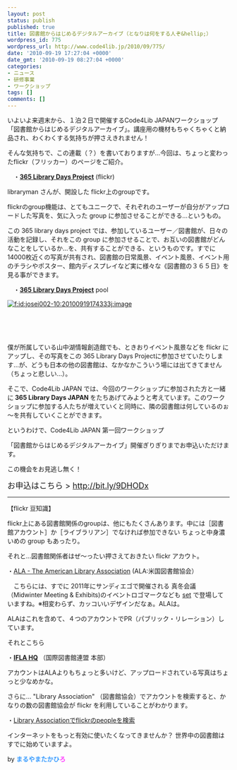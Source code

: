 ```yaml
---
layout: post
status: publish
published: true
title: 図書館からはじめるデジタルアーカイブ（となりは何をする人ぞ&hellip;）
wordpress_id: 775
wordpress_url: http://www.code4lib.jp/2010/09/775/
date: '2010-09-19 17:27:04 +0000'
date_gmt: '2010-09-19 08:27:04 +0000'
categories:
- ニュース
- 研修事業
- ワークショップ
tags: []
comments: []
---
```

<div class="section">
<p>いよいよ来週末から、１泊２日で開催するCode4Lib JAPANワークショップ「図書館からはじめるデジタルアーカイブ」。講座用の機材もちゃくちゃくと納品され、わくわくする気持ちが押さえきれません！</p>
<p>そんな気持ちで、この連載（？）を書いておりますが&hellip;今回は、ちょっと変わったflickr（フリッカー）のページをご紹介。</p>
<p>　・<span style="font-weight:bold;"><a href="http://www.flickr.com/groups/365libs/" target="_blank">365 Library Days Project</a></span> (flickr)</p>
<p>libraryman さんが、開設した flickr上のgroupです。</p>
<p>flickrのgroup機能は、とてもユニークで、それぞれのユーザーが自分がアップロードした写真を、気に入った group に参加させることができる&hellip;というもの。</p>
<p>この 365 library days project では、参加しているユーザー／図書館が、日々の活動を記録し、それをこの group に参加させることで、お互いの図書館がどんなことをしているか&hellip;を、共有することができる、というものです。すでに14000枚近くの写真が共有され、図書館の日常風景、イベント風景、イベント用のチラシやポスター、館内ディスプレイなど実に様々な《図書館の３６５日》を見る事ができます。</p>
<p>　・<span style="font-weight:bold;"><a href="http://www.flickr.com/groups/365libs/pool/" target="_blank">365 Library Days Project</a></span> pool </p>
<p><a href="http://f.hatena.ne.jp/josei002-10/20100919174333" class="hatena-fotolife" target="_blank"><img src="http://cdn-ak.f.st-hatena.com/images/fotolife/j/josei002-10/20100919/20100919174333.jpg" alt="f:id:josei002-10:20100919174333j:image" title="f:id:josei002-10:20100919174333j:image" class="hatena-fotolife"></a></p>
<p><br><br />
<br></p>
<p>僕が所属している山中湖情報創造館でも、ときおりイベント風景などを flickr にアップし、その写真をこの 365 Library Days Projectに参加させていたりします&hellip;が、どうも日本の他の図書館は、なかなかこういう場には出てきてません（ちょっと悲しい&hellip;）。</p>
<p>そこで、Code4Lib JAPAN では、今回のワークショップに参加された方と一緒に<span style="font-weight:bold;"> 365 Library Days JAPAN </span>をたちあげてみようと考えています。このワークショップに参加する人たちが増えていくと同時に、隣の図書館は何しているのぉ～を共有していくことができます。</p>
<p>というわけで、Code4Lib JAPAN 第一回ワークショップ</p>
<p>「図書館からはじめるデジタルアーカイブ」開催ぎりぎりまでお申込いただけます。</p>
<p>この機会をお見逃し無く！</p>
<p><span style="font-size:large;">お申込はこちら &#62; <a href="http://bit.ly/9DHODx" target="_blank">http://bit.ly/9DHODx</a></span></p>
<hr size="1">
<p>【flickr 豆知識】</p>
<p> flickr上にある図書館関係のgroupは、他にもたくさんあります。中には［図書館アカウント］か［ライブラリアン］でなければ参加できない ちょっと中身濃いめの group もあったり。</p>
<p>それと&hellip;図書館関係者はぜ～ったい押さえておきたい flickr アカウト。</p>
<p>・<a href="http://www.flickr.com/photos/ala_members/" target="_blank">ALA - The American Library Association</a> (ALA:米国図書館協会）</p>
<p>　こちらには、すでに 2011年にサンディエゴで開催される 真冬会議（Midwinter Meeting & Exhibits)のイベントロゴマークなども <a href="http://www.flickr.com/photos/ala_members/sets/72157624791859617/" target="_blank">set</a> で登場していますね。※相変わらず、カッコいいデザインだなぁ。ALAは。</p>
<p>ALAはこれを含めて、４つのアカウントでPR（パブリック・リレーション）しています。</p>
<p>それとこちら</p>
<p>・<span style="font-weight:bold;"><a href="http://www.flickr.com/photos/ifla/" target="_blank">IFLA HQ</a></span> （国際図書館連盟 本部）</p>
<p>アカウントはALAよりもちょっと多いけど、アップロードされている写真はちょっと少なめかな。</p>
<p>さらに&hellip; "Library Association" （図書館協会）でアカウントを検索すると、かなりの数の図書館協会が flickr を利用していることがわかります。</p>
<p>・<a href="http://www.flickr.com/search/people/?see=none&q=Library+Association&m=names" target="_blank">Library Associationでflickrのpeopleを検索</a></p>
<p>インターネットをもっと有効に使いたくなってきませんか？ 世界中の図書館はすでに始めていますよ。</p>
<p>by <span style="color:#3399FF;font-weight:bold;">まるやまたかひ</span><span style="color:#FF33FF;font-weight:bold;">ろ</span></p>
</div>
